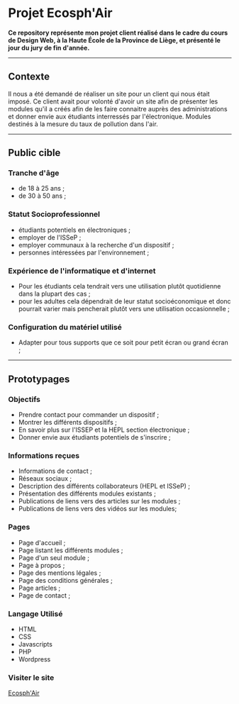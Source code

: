 # Projet Ecosph'Air

**Ce repository représente mon projet client réalisé dans le cadre du cours de Design Web, à la Haute École de la Province de Liège, et présenté le jour du jury de fin d'année.**

-------------------------------

## Contexte
Il nous a été demandé de réaliser un site pour un client qui nous était imposé. Ce client avait pour volonté d'avoir un site afin de présenter les modules qu'il a créés afin de les faire connaitre auprès des administrations et donner envie aux étudiants interressés par l'électronique. Modules destinés à la mesure du taux de pollution dans l'air.

-------------------------------

## Public cible

### Tranche d'âge

- de 18 à 25 ans ;
- de 30 à 50 ans ;

### Statut Socioprofessionnel

- étudiants potentiels en électroniques ;
- employer de l'ISSeP ;
- employer communaux à la recherche d'un dispositif ;
- personnes intéressées par l'environnement ;

### Expérience de l'informatique et d'internet

- Pour les étudiants cela tendrait vers une utilisation plutôt quotidienne dans la plupart des cas ;
- pour les adultes cela dépendrait de leur statut socioéconomique et donc pourrait varier mais pencherait plutôt vers une utilisation occasionnelle ;

### Configuration du matériel utilisé

- Adapter pour tous supports que ce soit pour petit écran ou grand écran ;
-------------------------------
## Prototypages
### Objectifs

- Prendre contact pour commander un dispositif ;
- Montrer les différents dispositifs ;
- En savoir plus sur l'ISSEP et la HEPL section électronique ;
- Donner envie aux étudiants potentiels de s'inscrire ;

### Informations reçues

- Informations de contact ;
- Réseaux sociaux ;
- Description des différents collaborateurs (HEPL et ISSeP) ;
- Présentation des différents modules existants ;
- Publications de liens vers des articles sur les modules ;
- Publications de liens vers des vidéos sur les modules;

### Pages

- Page d'accueil ;
- Page listant les différents modules ;
- Page d'un seul module ;
- Page à propos ;
- Page des mentions légales ;
- Page des conditions générales ;
- Page articles ;
- Page de contact ;

### Langage Utilisé

- HTML
- CSS
- Javascripts
- PHP
- Wordpress

### Visiter le site 
[Ecosph'Air](https://ecosphair.gwenaelle-batta.be/fr/)